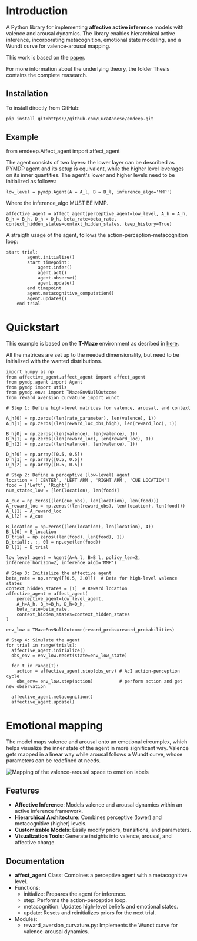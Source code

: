# Introduction

A Python library for implementing **affective active inference** models with valence and arousal dynamics. The library enables hierarchical active inference, incorporating metacognition, emotional state modeling, and a Wundt curve for valence-arousal mapping.

This work is based on the [paper](https://doi.org/10.1162/neco_a_01341).

For more information about the underlying theory, the folder Thesis contains the complete reasearch.

## Installation

To install directly from GitHub:

```bash
pip install git+https://github.com/LucaAnnese/emdeep.git
```

## Example
from emdeep.Affect_agent import affect_agent

The agent consists of two layers: the lower layer can be described as PYMDP agent and its setup is equivalent, while the higher level leverages on its inner quantities.
The agent's lower and higher levels need to be initialized as follows:
```
low_level = pymdp.Agent(A = A_l, B = B_l, inference_algo='MMP')

```
Where the inference_algo MUST BE MMP.

```
affective_agent = affect_agent(perceptive_agent=low_level, A_h = A_h, B_h = B_h, D_h = D_h, beta_rate=beta_rate, context_hidden_states=context_hidden_states, keep_history=True)
```
A straigth usage of the agent, follows the action-perception-metacognition loop:

```
start trial:
        agent.initialize()
        start timepoint:
            agent.infer()
            agent.act()
            agent.observe()
            agent.update()
        end timepoint
        agent.metacognitive_computation()
        agent.updates()
    end trial
```
# Quickstart

This example is based on the **T-Maze** environment as desribed in [here](https://github.com/infer-actively/pymdp/tree/master). 

All the matrices are set up to the needed dimensionality, but need to be initialized with the wanted distributions.

```
import numpy as np
from affective_agent.affect_agent import affect_agent
from pymdp.agent import Agent
from pymdp import utils
from pymdp.envs import TMazeEnvNullOutcome
from reward_aversion_curvature import wundt

# Step 1: Define high-level matrices for valence, arousal, and context

A_h[0] = np.zeros((len(rate_parameter), len(valence), 1)) 
A_h[1] = np.zeros((len(reward_loc_obs_high), len(reward_loc), 1))

B_h[0] = np.zeros((len(valence), len(valence), 1))
B_h[1] = np.zeros((len(reward_loc), len(reward_loc), 1))
B_h[2] = np.zeros((len(valence), len(valence), 1))

D_h[0] = np.array([0.5, 0.5])
D_h[1] = np.array([0.5, 0.5])
D_h[2] = np.array([0.5, 0.5])

# Step 2: Define a perceptive (low-level) agent
location = ['CENTER', 'LEFT ARM', 'RIGHT ARM', 'CUE LOCATION']
food = ['Left', 'Right']
num_states_low = [len(location), len(food)]

A_cue = np.zeros((len(cue_obs), len(location), len(food)))
A_reward_loc = np.zeros((len(reward_obs), len(location), len(food)))
A_l[1] = A_reward_loc
A_l[2] = A_cue

B_location = np.zeros((len(location), len(location), 4))
B_l[0] = B_location
B_trial = np.zeros((len(food), len(food), 1))
B_trial[:, :, 0] = np.eye(len(food))
B_l[1] = B_trial

low_level_agent = Agent(A=A_l, B=B_l, policy_len=2, inference_horizon=2, inference_algo='MMP')

# Step 3: Initialize the affective agent
beta_rate = np.array([[0.5, 2.0]])  # Beta for high-level valence states
context_hidden_states = [1]  # Reward location
affective_agent = affect_agent(
    perceptive_agent=low_level_agent, 
    A_h=A_h, B_h=B_h, D_h=D_h, 
    beta_rate=beta_rate, 
    context_hidden_states=context_hidden_states
)

env_low = TMazeEnvNullOutcome(reward_probs=reward_probabilities)

# Step 4: Simulate the agent
for trial in range(trials):
  affective_agent.initialize() 
  obs_env = env_low.reset(state=env_low_state)   
  
  for t in range(T):   
    action = affective_agent.step(obs_env) # AcI action-perception cycle
    obs_env= env_low.step(action)          # perform action and get new observation
    
  affective_agent.metacognition()            
  affective_agent.update()

```

# Emotional mapping

The model maps valence and arousal onto an emotional circumplex, which helps visualize the inner state of the agent in more significant way. Valence gets mapped in a linear way while arousal follows a Wundt curve, whose parameters can be redefined at needs. 

![Mapping of the valence-arousal space to emotion labels](https://github.com/user-attachments/assets/b3a346b0-8ec3-4d09-b22f-c3ff42bf91ec)

## **Features**

- **Affective Inference**: Models valence and arousal dynamics within an active inference framework.
- **Hierarchical Architecture**: Combines perceptive (lower) and metacognitive (higher) levels.
- **Customizable Models**: Easily modify priors, transitions, and parameters.
- **Visualization Tools**: Generate insights into valence, arousal, and affective charge.

## Documentation

- **affect_agent** Class: Combines a perceptive agent with a metacognitive level.
- Functions:
  - initialize: Prepares the agent for inference.
  - step: Performs the action-perception loop.
  - metacognition: Updates high-level beliefs and emotional states.
  - update: Resets and reinitializes priors for the next trial.
- Modules:
  - reward_aversion_curvature.py: Implements the Wundt curve for valence-arousal dynamics.


